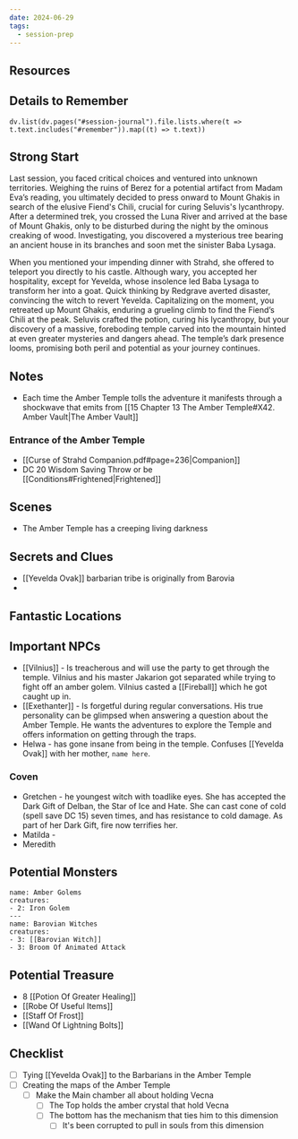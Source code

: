 ```yaml
---
date: 2024-06-29
tags:
  - session-prep
---
```

## Resources


## Details to Remember
```dataviewjs
dv.list(dv.pages("#session-journal").file.lists.where(t => t.text.includes("#remember")).map((t) => t.text))
```

## Strong Start  
Last session, you faced critical choices and ventured into unknown territories. Weighing the ruins of Berez for a potential artifact from Madam Eva’s reading, you ultimately decided to press onward to Mount Ghakis in search of the elusive Fiend's Chili, crucial for curing Seluvis's lycanthropy. After a determined trek, you crossed the Luna River and arrived at the base of Mount Ghakis, only to be disturbed during the night by the ominous creaking of wood. Investigating, you discovered a mysterious tree bearing an ancient house in its branches and soon met the sinister Baba Lysaga.

When you mentioned your impending dinner with Strahd, she offered to teleport you directly to his castle. Although wary, you accepted her hospitality, except for Yevelda, whose insolence led Baba Lysaga to transform her into a goat. Quick thinking by Redgrave averted disaster, convincing the witch to revert Yevelda. Capitalizing on the moment, you retreated up Mount Ghakis, enduring a grueling climb to find the Fiend’s Chili at the peak. Seluvis crafted the potion, curing his lycanthropy, but your discovery of a massive, foreboding temple carved into the mountain hinted at even greater mysteries and dangers ahead. The temple’s dark presence looms, promising both peril and potential as your journey continues.

## Notes
- Each time the Amber Temple tolls the adventure it manifests through a shockwave that emits from [[15 Chapter 13 The Amber Temple#X42. Amber Vault|The Amber Vault]]
### Entrance of the Amber Temple
- [[Curse of Strahd Companion.pdf#page=236|Companion]]
- DC 20 Wisdom Saving Throw or be [[Conditions#Frightened|Frightened]]

## Scenes  
- The Amber Temple has a creeping living darkness

## Secrets and Clues  
- [[Yevelda Ovak]] barbarian tribe is originally from Barovia
- 

## Fantastic Locations  


## Important NPCs  
- [[Vilnius]] - Is treacherous and will use the party to get through the temple. Vilnius and his master Jakarion got separated while trying to fight off an amber golem. Vilnius casted a [[Fireball]] which he got caught up in.
- [[Exethanter]] - Is forgetful during regular conversations. His true personality can be glimpsed when answering a question about the Amber Temple. He wants the adventures to explore the Temple and offers information on getting through the traps.
- Helwa - has gone insane from being in the temple. Confuses [[Yevelda Ovak]] with her mother, `name here`.
### Coven
- Gretchen - he youngest witch with toadlike eyes. She has accepted the Dark Gift of Delban, the Star of Ice and Hate. She can cast cone of cold (spell save DC 15) seven times, and has resistance to cold damage. As part of her Dark Gift, fire now terrifies her.
- Matilda - 
- Meredith

## Potential Monsters  
```encounter-table
name: Amber Golems
creatures:
- 2: Iron Golem
---
name: Barovian Witches
creatures:
- 3: [[Barovian Witch]]
- 3: Broom Of Animated Attack
```

## Potential Treasure  
- 8 [[Potion Of Greater Healing]]
- [[Robe Of Useful Items]]
- [[Staff Of Frost]]
- [[Wand Of Lightning Bolts]]

## Checklist
- [ ] Tying [[Yevelda Ovak]] to the Barbarians in the Amber Temple
- [ ] Creating the maps of the Amber Temple
	- [ ] Make the Main chamber all about holding Vecna
		- [ ] The Top holds the amber crystal that hold Vecna
		- [ ] The bottom has the mechanism that ties him to this dimension
			- [ ] It's been corrupted to pull in souls from this dimension